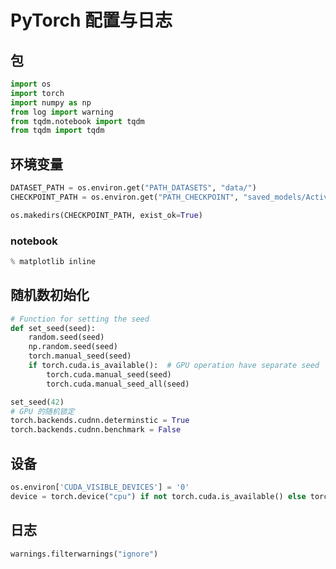# PyTorch 配置与日志

## 包

```python
import os
import torch
import numpy as np
from log import warning
from tqdm.notebook import tqdm
from tqdm import tqdm
```

## 环境变量

```python
DATASET_PATH = os.environ.get("PATH_DATASETS", "data/")
CHECKPOINT_PATH = os.environ.get("PATH_CHECKPOINT", "saved_models/Activation_Functions/")

os.makedirs(CHECKPOINT_PATH, exist_ok=True)
```

### notebook

```python
% matplotlib inline

```

## 随机数初始化

```python
# Function for setting the seed
def set_seed(seed):
    random.seed(seed)
    np.random.seed(seed)
    torch.manual_seed(seed)
    if torch.cuda.is_available():  # GPU operation have separate seed
        torch.cuda.manual_seed(seed)
        torch.cuda.manual_seed_all(seed)

set_seed(42)
# GPU 的随机锁定
torch.backends.cudnn.determinstic = True
torch.backends.cudnn.benchmark = False
```

## 设备

```python
os.environ['CUDA_VISIBLE_DEVICES'] = '0'
device = torch.device("cpu") if not torch.cuda.is_available() else torch.device("cuda:0")
```

## 日志

```python
warnings.filterwarnings("ignore")
```


